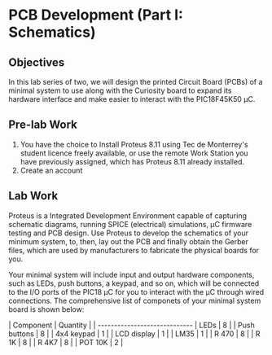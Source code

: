 # PCB Development (Part I: Schematics)

## Objectives
In this lab series of two, we will design the printed Circuit Board (PCBs) of a minimal system to use along with the Curiosity board to expand its hardware interface and make easier to interact with the PIC18F45K50 &mu;C.

## Pre-lab Work
1. You have the choice to Install Proteus 8.11 using Tec de Monterrey's student licence freely available, or use the remote Work Station you have previously assigned, which has Proteus 8.11 already installed.
2. Create an account

## Lab Work
Proteus is a Integrated Development Environment capable of capturing schematic diagrams, running SPICE (electrical) simulations, &mu;C firmware testing and PCB design. Use Proteus to develop the schematics of your minimum system, to, then, lay out the PCB and finally obtain the Gerber files, which are used by manufacturers to fabricate the physical boards for you.

Your minimal system will include input and output hardware components, such as LEDs, push buttons, a keypad, and so on, which will be connected to the I/O ports of the PIC18 &mu;C for you to interact with the &mu;C through wired connections. The comprehensive list of componets of your minimal system board is shown below:

| Component | Quantity |
| -----------------------------
| LEDs          | 8           |
| Push buttons  | 8	      |
| 4x4 keypad    | 1	      |
| LCD display   | 1	      |
| LM35		| 1	      |
| R 470		| 8	      |
| R 1K		| 8	      |
| R 4K7		| 8	      |
| POT 10K	| 2	      |





